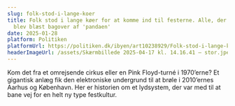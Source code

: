 ```yaml
---
slug: folk-stod-i-lange-koer
title: Folk stod i lange køer for at komme ind til festerne. Alle, der kom ind,
  blev blæst bagover af 'pandaen'
date: 2025-01-28
platform: Politiken
platformUrl: https://politiken.dk/ibyen/art10238929/Folk-stod-i-lange-køer-for-at-komme-ind-til-festerne.-Alle-der-kom-ind-blev-blæst-bagover-af-pandaen
headerImageUrl: /assets/Skærmbillede 2025-04-17 kl. 14.16.41 – stor.jpeg
---
```

<p>Kom det fra et omrejsende cirkus eller en Pink Floyd-turné i 1970’erne? Et gigantisk anlæg fik den elektroniske undergrund til at brøle i 2010’ernes Aarhus og København. Her er historien om et lydsystem, der var med til at bane vej for en helt ny type festkultur.</p>